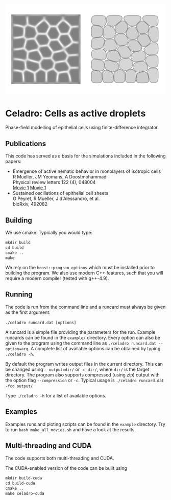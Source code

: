 ![screenshot](cells.png)

# Celadro: Cells as active droplets

Phase-field modelling of epithelial cells using finite-difference integrator.

## Publications

This code has served as a basis for the simulations included in the following papers:

- Emergence of active nematic behavior in monolayers of isotropic cells<br/>
  R Mueller, JM Yeomans, A Doostmohammadi<br/>
  Physical review letters 122 (4), 048004<br/>
  [Movie 1](https://arxiv.org/src/1811.05040v2/anc/movie_1.mp4) [Movie 1](https://arxiv.org/src/1811.05040v2/anc/movie_2.mp4)
- Sustained oscillations of epithelial cell sheets<br/>
  G Peyret, R Mueller, J d'Alessandro, et al.<br/>
  bioRxiv, 492082

## Building

We use cmake. Typically you would type:
```
mkdir build
cd build
cmake ..
make
```

We rely on the `boost::program_options` which must be installed prior to
building the program. We also use modern C++ features, such that you will
require a modern compiler (tested with g++-4.9).

## Running

The code is run from the command line and a runcard must always be given as the
first argument:

`./celadro runcard.dat [options]`

A runcard is a simple file providing the parameters for the run. Example
runcards can be found in the `example/` directory. Every option can also be
given to the program using the command line as `./celadro runcard.dat --option=arg`.
A complete list of available options can be obtained by typing `./celadro -h`.

By default the program writes output files in the current directory. This can be
changed using `--output=dir/` or `-o dir/`, where `dir/` is the target
directory. The program also supports compressed (using zip) output with the option
flag `--compression` or `-c`. Typical usage is `./celadro runcard.dat -fco output/`

Type `./celadro -h` for a list of available options.

## Examples

Examples runs and ploting scripts can be found in the `example` directory. Try
to run `bash make_all_movies.sh` and have a look at the results.

## Multi-threading and CUDA

The code supports both multi-threading and CUDA.

The CUDA-enabled version of the code can be built using
```
mkdir build-cuda
cd build-cuda
cmake ..
make celadro-cuda
```
